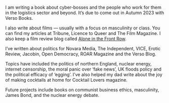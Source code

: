 I am writing a book about cyber-bosses and the people who work for them in the logistics sector and beyond. It’s due to come out in Autumn 2023 with Verso Books.

I also write about films — usually with a focus on masculinity or class. You can find my articles at Tribune, Licence to Queer and The Film Magazine. I also keep a film review blog called [Alone in the Front Row](https://www.facebook.com/aloneinthefrontrow/).

I’ve written about politics for Novara Media, The Independent, VICE, Erotic Review, Jacobin, Open Democracy, ROAR Magazine and the Verso Blog.

Topics have included the politics of northern England, nuclear energy, internet censorship, the moral panic over ‘fake news’, UK floods policy and the political efficacy of ‘egging’. I’ve also helped my dad write about the joy of making cocktails at home for Cocktail Lovers magazine.

Future projects include books on communist business ethics, masculinity, James Bond, and the nuclear energy debate.